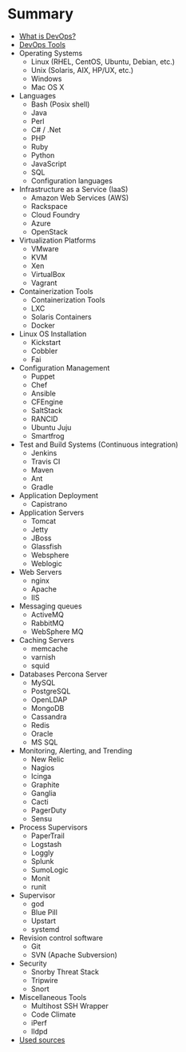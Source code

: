 # Summary

* [What is DevOps?](chapter1.md)
* [DevOps Tools](chapter2.md)
* Operating Systems
	* Linux (RHEL, CentOS, Ubuntu, Debian, etc.) 
	* Unix (Solaris, AIX, HP/UX, etc.)
	* Windows
	* Mac OS X 
* Languages
	* Bash (Posix shell)
	* Java
	* Perl
	* C# / .Net
	* PHP
	* Ruby
	* Python
	* JavaScript
	* SQL
	* Configuration languages
* Infrastructure as a Service (IaaS)
	* Amazon Web Services (AWS)
	* Rackspace 
	* Cloud Foundry
	* Azure
	* OpenStack
* Virtualization Platforms
	* VMware 
	* KVM
	* Xen
	* VirtualBox 
	* Vagrant 
* Containerization Tools
	* Containerization Tools
	* LXC
	* Solaris Containers
	* Docker 
* Linux OS Installation
	* Kickstart 
	* Cobbler 
	* Fai	
* Configuration Management
	* Puppet
	* Chef
	* Ansible
	* CFEngine 
	* SaltStack
	* RANCID 
	* Ubuntu Juju
	* Smartfrog
* Test and Build Systems (Continuous integration)
	* Jenkins
	* Travis CI	
	* Maven 
	* Ant 
	* Gradle 	
* Application Deployment
	* Capistrano
* Application Servers
	* Tomcat
	* Jetty 
	* JBoss
	* Glassfish
	* Websphere
	* Weblogic
* Web Servers
	* nginx 
	* Apache 
	* IIS
* Messaging queues
	* ActiveMQ
	* RabbitMQ
	* WebSphere MQ
* Caching Servers
	* memcache
	* varnish
	* squid
* Databases
Percona Server 
	* MySQL
	* PostgreSQL
	* OpenLDAP
	* MongoDB
	* Cassandra
	* Redis 
	* Oracle
	* MS SQL
* Monitoring, Alerting, and Trending
	* New Relic 
	* Nagios 
	* Icinga
	* Graphite
	* Ganglia
	* Cacti 
	* PagerDuty  
	* Sensu
* Process Supervisors
	* PaperTrail 
	* Logstash
	* Loggly
	* Splunk
	* SumoLogic
	* Monit 
	* runit
* Supervisor
	* god
	* Blue Pill
	* Upstart
	* systemd
* Revision control software
	* Git
	* SVN (Apache Subversion)
* Security
	* Snorby Threat Stack 
	* Tripwire
	* Snort
* Miscellaneous Tools
	* Multihost SSH Wrapper 
	* Code Climate
	* iPerf 
	* lldpd 
* [Used sources](SOURCES.md)